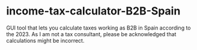 # income-tax-calculator-B2B-Spain
GUI tool that lets you calculate taxes working as B2B in Spain according to the 2023. As I am not a tax consultant, please be acknowledged that calculations might be incorrect.
